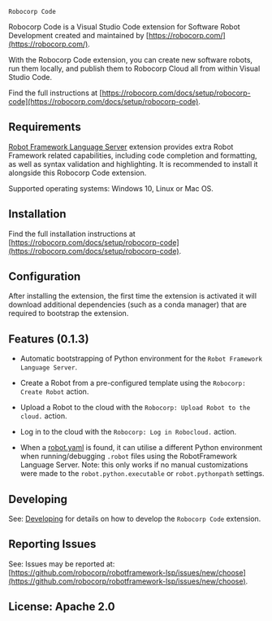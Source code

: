 `Robocorp Code`

Robocorp Code is a Visual Studio Code extension for Software Robot Development created and maintained by [https://robocorp.com/](https://robocorp.com/).

With the Robocorp Code extension, you can create new software robots, run them locally, and publish them to Robocorp Cloud all from within Visual Studio Code.

Find the full instructions at [https://robocorp.com/docs/setup/robocorp-code](https://robocorp.com/docs/setup/robocorp-code).


Requirements
-------------

[Robot Framework Language Server](https://marketplace.visualstudio.com/items?itemName=robocorp.robotframework-lsp) extension provides extra Robot Framework related capabilities, including code completion and formatting, as well as syntax validation and highlighting. It is recommended to install it  alongside this Robocorp Code extension.

Supported operating systems:
Windows 10, Linux or Mac OS.


Installation
-----------

Find the full installation instructions at [https://robocorp.com/docs/setup/robocorp-code](https://robocorp.com/docs/setup/robocorp-code).


Configuration
-------------

After installing the extension, the first time the extension is activated
it will download additional dependencies (such as a conda manager) that are required to bootstrap the extension.

Features (0.1.3)
-----------------

- Automatic bootstrapping of Python environment for the `Robot Framework Language Server`.

- Create a Robot from a pre-configured template using the `Robocorp: Create Robot` action.

- Upload a Robot to the cloud with the `Robocorp: Upload Robot to the cloud.` action.

- Log in to the cloud with the `Robocorp: Log in Robocloud.` action.

- When a [robot.yaml](https://robocorp.com/docs/setup/robot-yaml-format) is found, it can utilise a different Python environment when running/debugging `.robot` files using the RobotFramework Language Server.
  Note: this only works if no manual customizations were made to the `robot.python.executable` or `robot.pythonpath` settings.

Developing
------------

See: [Developing](docs/develop.md) for details on how to develop the `Robocorp Code` extension.

Reporting Issues
-----------------

See: Issues may be reported at: [https://github.com/robocorp/robotframework-lsp/issues/new/choose](https://github.com/robocorp/robotframework-lsp/issues/new/choose).

License: Apache 2.0
-------------------
